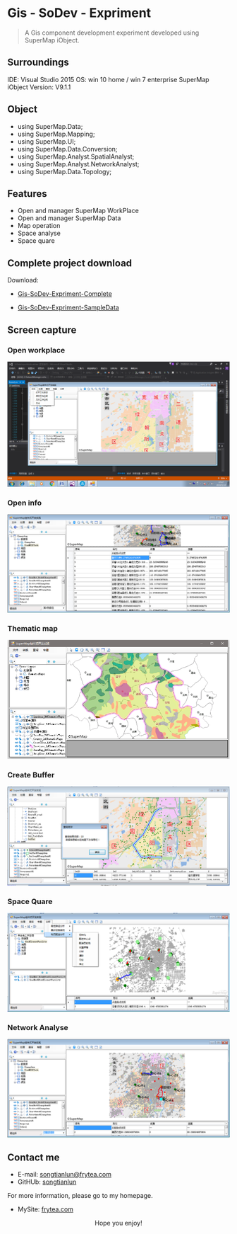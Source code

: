 ﻿# Gis - SoDev - Expriment

> A Gis component development experiment developed using SuperMap iObject.

## Surroundings
IDE: Visual Studio 2015
OS: win 10 home / win 7 enterprise
SuperMap iObject Version: V9.1.1 

## Object
 - using SuperMap.Data;
 - using SuperMap.Mapping;
 - using SuperMap.UI;
 - using SuperMap.Data.Conversion;
 - using SuperMap.Analyst.SpatialAnalyst;
 - using SuperMap.Analyst.NetworkAnalyst;
 - using SuperMap.Data.Topology;

## Features
- Open and manager SuperMap WorkPlace
- Open and manager SuperMap Data
- Map operation
- Space analyse
- Space quare 

## Complete project download

 Download:

 - [Gis-SoDev-Expriment-Complete](https://share.frytea.com/f.php?k=a0def)

 - [Gis-SoDev-Expriment-SampleData](https://share.frytea.com/f.php?k=58c19)

  ## Screen capture

  ### Open workplace

  ![](https://raw.githubusercontent.com/songtianlun/Image-Hosting/image/20190510205300.png)

  ### Open info

  ![](https://raw.githubusercontent.com/songtianlun/Image-Hosting/image/20190510205325.png)

  ### Thematic map 

  ![](https://raw.githubusercontent.com/songtianlun/Image-Hosting/image/20190510205426.png)

  ### Create Buffer
  
  ![](https://raw.githubusercontent.com/songtianlun/Image-Hosting/image/20190510210636.png)

  ### Space Quare

  ![](https://raw.githubusercontent.com/songtianlun/Image-Hosting/image/20190510210711.png)

  ### Network Analyse

  ![](https://raw.githubusercontent.com/songtianlun/Image-Hosting/image/20190510205702.png)

## Contact me

- E-mail: songtianlun@frytea.com
- GitHUb: [songtianlun](https://github.com/songtianlun)

For more information, please go to my homepage.

- MySite: [frytea.com](https://frytea.com)

<center>Hope you enjoy!</center>

